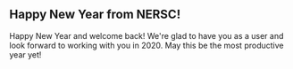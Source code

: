 ## Happy New Year from NERSC!

Happy New Year and welcome back! We're glad to have you as a user and look
forward to working with you in 2020. May this be the most productive year yet!
